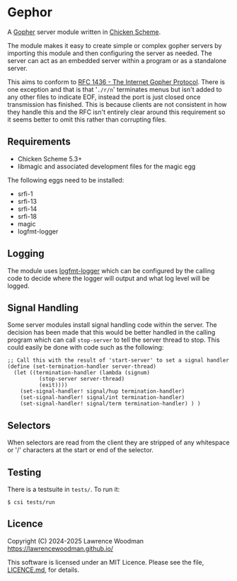 Gephor
======

A [Gopher](https://en.wikipedia.org/wiki/Gopher_(protocol)) server module written in [Chicken Scheme](https://call-cc.org/).

The module makes it easy to create simple or complex gopher servers by importing this module and then configuring the server as needed.  The server can act as an embedded server within a program or as a standalone server.

This aims to conform to [RFC 1436 - The Internet Gopher Protocol](https://datatracker.ietf.org/doc/html/rfc1436).  There is one exception and that is that '`./r/n`' terminates menus but isn't added to any other files to indicate EOF, instead the port is just closed once transmission has finished.  This is because clients are not consistent in how they handle this and the RFC isn't entirely clear around this requirement so it seems better to omit this rather than corrupting files.


Requirements
------------
* Chicken Scheme 5.3+
* libmagic and associated development files for the magic egg

The following eggs need to be installed:
* srfi-1
* srfi-13
* srfi-14
* srfi-18
* magic
* logfmt-logger


Logging
-------
The module uses [logfmt-logger](https://github.com/lawrencewoodman/logfmt-logger-egg) which can be configured by the calling code to decide where the logger will output and what log level will be logged.


Signal Handling
---------------
Some server modules install signal handling code within the server.  The decision has been made that this would be better handled in the calling program which can call `stop-server` to tell the server thread to stop.  This could easily be done with code such as the following:

```
;; Call this with the result of 'start-server' to set a signal handler
(define (set-termination-handler server-thread)
  (let ((termination-handler (lambda (signum)
          (stop-server server-thread)
          (exit))))
    (set-signal-handler! signal/hup termination-handler)
    (set-signal-handler! signal/int termination-handler)
    (set-signal-handler! signal/term termination-handler) ) )
```

Selectors
---------
When selectors are read from the client they are stripped of any whitespace or '/' characters at the start or end of the selector.


Testing
-------
There is a testsuite in `tests/`.  To run it:

    $ csi tests/run


Licence
-------
Copyright (C) 2024-2025 Lawrence Woodman <https://lawrencewoodman.github.io/>

This software is licensed under an MIT Licence.  Please see the file, [LICENCE.md](https://github.com/lawrencewoodman/gephor-egg/blob/master/LICENCE.md), for details.
